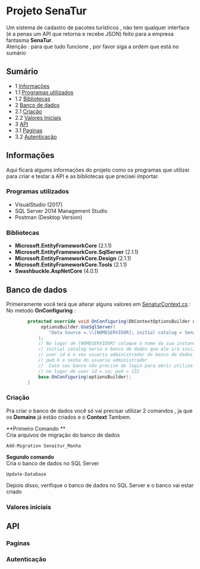 # Projeto SenaTur  
  
Um sistema de cadastro de pacotes turísticos , não tem qualquer interface (é a penas um API que retorna e recebe JSON) feito para a empresa fantasma **SenaTur**.  
Atenção  : para que tudo funcione , por favor siga a ordem que está no sumário  
  
## Sumário  
- 1 [Informações](#Informações)
 - 1.1 [Programas utilizados](#Programas-utilizados)
 - 1.2 [Bibliotecas](#Bibliotecas)
- 2 [Banco de dados](#Banco-de-dados)  
 - 2.1 [Criação](#Criação)  
 - 2.2 [Valores Iniciais](#Valores-iniciais)  
- 3 [API](#API)  
 - 3.1 [Paginas](#Paginas)  
 - 3.2 [Autenticação](#Autenticação)  
  
## Informações  
Aqui ficará algums informações do projeto como os programas que utilizei para criar e testar a API e as bibliotecas que precisei importar.  
### Programas utilizados  

- VisualStudio (2017)  
- SQL Server 2014 Management Studio  
- Postman (Desktop Version)  
  
### Bibliotecas  
 
 - **Microsoft.EntityFrameworkCore** (2.1.1)  
 - **Microsoft.EntityFrameworkCore.SqlServer** (2.1.1)  
 - **Microsoft.EntityFrameworkCore.Design** (2.1.1)  
 - **Microsoft.EntityFrameworkCore.Tools** (2.1.1)  
 - **Swashbuckle.AspNetCore** (4.0.1)  
 
## Banco de dados  
Primeiramente você terá que alterar alguns valores em [SenaturContext.cs](#) : No metodo **OnConfiguring** :  
```csharp
        protected override void OnConfiguring(DbContextOptionsBuilder optionsBuilder) {
			 optionsBuilder.UseSqlServer(
                "Data Source =.\\[NOMESERVIDOR]; initial catalog = Senatur_Manha; user id = sa; pwd = 132"
            );
			// No lugar de [NOMESERVIDOR] coloque o nome da sua instancia do SQL Server 
			// initial catalog seria o banco de dados que ele irá iniciar usando
			// user id é o seu usuario administrador do banco de dados
			// pwd é a senha do usuario administrador 
			//  Caso seu banco não precise de login para abrir utilize -> Integrated Security=SSPI 
			// no lugar de user id = sa; pwd = 132
            base.OnConfiguring(optionsBuilder);
        }
```
### Criação  
Pra criar o banco de dados você só vai precisar utilizar 2 comandos , ja que os **Domains** já estão criados e o **Context** Tambem.  
  
**Primeiro Comando **   
Cria arquivos de migração do banco de dados
```shell
Add-Migration Senaitur_Manha
```  
**Segundo comando**  
Cria o banco de dados no SQL Server
```shell
Update-Database
```
Depois disso, verifique o banco de dados no SQL Server e o banco vai estar criado  
### Valores iniciais  

## API  

### Paginas  

### Autenticação  
